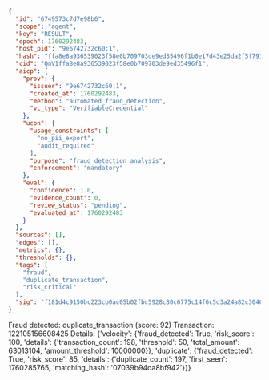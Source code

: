```json
{
  "id": "6749573c7d7e98b6",
  "scope": "agent",
  "key": "RESULT",
  "epoch": 1760292483,
  "host_pid": "9e6742732c60:1",
  "hash": "ffa8e8a936539023f58e0b709703de9ed35496f1b0e17d43e25da2f5f791308e",
  "cid": "QmV1ffa8e8a936539023f58e0b709703de9ed35496f1",
  "aicp": {
    "prov": {
      "issuer": "9e6742732c60:1",
      "created_at": 1760292483,
      "method": "automated_fraud_detection",
      "vc_type": "VerifiableCredential"
    },
    "ucon": {
      "usage_constraints": [
        "no_pii_export",
        "audit_required"
      ],
      "purpose": "fraud_detection_analysis",
      "enforcement": "mandatory"
    },
    "eval": {
      "confidence": 1.0,
      "evidence_count": 0,
      "review_status": "pending",
      "evaluated_at": 1760292483
    }
  },
  "sources": [],
  "edges": [],
  "metrics": {},
  "thresholds": {},
  "tags": [
    "fraud",
    "duplicate_transaction",
    "risk_critical"
  ],
  "sig": "f181d4c9150bc223cb0ac05b02fbc5928c80c6775c14f6c5d3a24a82c3040be7"
}
```

Fraud detected: duplicate_transaction (score: 92)
Transaction: 122105156608425
Details: {'velocity': {'fraud_detected': True, 'risk_score': 100, 'details': {'transaction_count': 198, 'threshold': 50, 'total_amount': 63013104, 'amount_threshold': 10000000}}, 'duplicate': {'fraud_detected': True, 'risk_score': 85, 'details': {'duplicate_count': 197, 'first_seen': 1760285765, 'matching_hash': '07039b94da8bf942'}}}